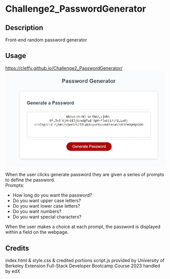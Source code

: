 # Challenge2_PasswordGenerator

## Description
Front-end random password generator

## Usage
https://cleffy.github.io/Challenge2_PasswordGenerator/
![Password Generator Sample](/Assets/passwordGenerator.jpeg "Password Generator")

When the user clicks generate password they are given a series of prompts to define the password.  
Prompts:
* How long do you want the password?
* Do you want upper case letters?
* Do you want lower case letters?
* Do you want numbers?
* Do you want special characters?

When the user makes a choice at each prompt, the password is displayed within a field on the webpage.

## Credits
index.html & style.css & credited portions script.js provided by University of Berkeley Extension Full-Stack Developer Bootcamp Course 2023 handled by edX
